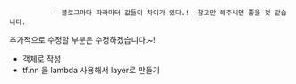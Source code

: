              -  블로그마다 파라미터 값들이 차이가 있다.!  참고만 해주시면 좋을 것 같습니다.

추가적으로 수정할 부분은 수정하겠습니다.~!
- 객체로 작성
- tf.nn 을 lambda 사용해서 layer로 만들기
